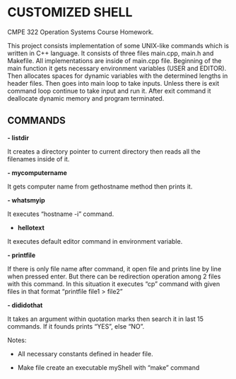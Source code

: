 
# CUSTOMIZED SHELL
CMPE 322 Operation Systems Course Homework.

This project consists implementation of some UNIX-like commands which is written in C++
language. It consists of three files main.cpp, main.h and Makefile. All implementations are inside of
main.cpp file. Beginning of the main function it gets necessary environment variables (USER and
EDITOR). Then allocates spaces for dynamic variables with the determined lengths in header files. Then
goes into main loop to take inputs. Unless there is exit command loop continue to take input and run it.
After exit command it deallocate dynamic memory and program terminated.

## COMMANDS

**- listdir**

It creates a directory pointer to current directory then reads all the filenames inside of it.

**- mycomputername**

It gets computer name from gethostname method then prints it.

**- whatsmyip**

It executes “hostname -i” command.

- **hellotext**

It executes default editor command in environment variable.

**- printfile**

If there is only file name after command, it open file and prints line by line when pressed enter. But
there can be redirection operation among 2 files with this command. In this situation it executes “cp”
command with given files in that format “printfile file1 > file2”

**- dididothat**

It takes an argument within quotation marks then search it in last 15 commands. If it founds prints
“YES”, else “NO”.

Notes:

* All necessary constants defined in header file.

* Make file create an executable myShell with “make” command




